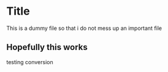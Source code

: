 # Title
This is a dummy file so that i do not mess up an important file

## Hopefully this works
testing conversion
